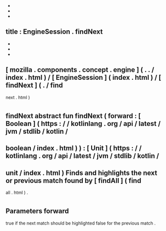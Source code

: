 -
-
-
title
:
EngineSession
.
findNext
-
-
-
-
[
mozilla
.
components
.
concept
.
engine
]
(
.
.
/
index
.
html
)
/
[
EngineSession
]
(
index
.
html
)
/
[
findNext
]
(
.
/
find
-
next
.
html
)
#
findNext
abstract
fun
findNext
(
forward
:
[
Boolean
]
(
https
:
/
/
kotlinlang
.
org
/
api
/
latest
/
jvm
/
stdlib
/
kotlin
/
-
boolean
/
index
.
html
)
)
:
[
Unit
]
(
https
:
/
/
kotlinlang
.
org
/
api
/
latest
/
jvm
/
stdlib
/
kotlin
/
-
unit
/
index
.
html
)
Finds
and
highlights
the
next
or
previous
match
found
by
[
findAll
]
(
find
-
all
.
html
)
.
#
#
#
Parameters
forward
-
true
if
the
next
match
should
be
highlighted
false
for
the
previous
match
.
